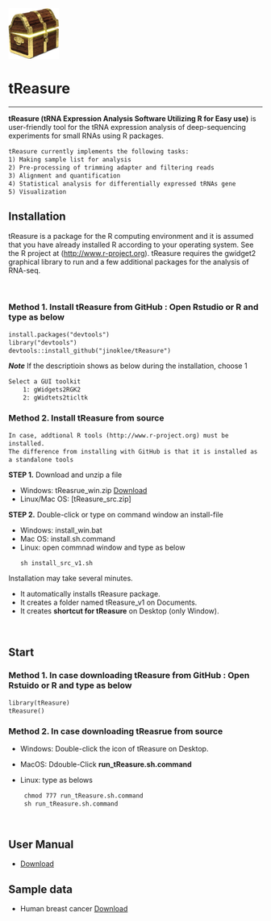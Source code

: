 

<img src = "https://github.com/jinoklee/tReasure/blob/master/inst/extdata/tresure.png" width="100" height="100" />


# tReasure
***
**tReasure (tRNA Expression Analysis Software Utilizing R for Easy use)** is user-friendly tool for the tRNA expression analysis of deep-sequencing experiments for small RNAs using R packages. 

    tReasure currently implements the following tasks:
    1) Making sample list for analysis
    2) Pre-processing of trimming adapter and filtering reads
    3) Alignment and quantification
    4) Statistical analysis for differentially expressed tRNAs gene
    5) Visualization 

## Installation       
tReasure is a package for the R computing environment and it is assumed that you have already installed R according to your operating system. See the R project at (http://www.r-project.org). tReasure requires the gwidget2 graphical library to run and a few additional packages for the analysis of RNA-seq. 

<br/>   

### **Method 1. Install tReasure from GitHub**  : Open Rstudio or R and type as below   
   
    install.packages("devtools")
    library("devtools")
    devtools::install_github("jinoklee/tReasure")
    
   ***Note*** If the descriptioin shows as below during the installation, choose 1 
    
    
    Select a GUI toolkit
        1: gWidgets2RGK2
        2: gWidtets2ticltk
    

### **Method 2. Install tReasure from source**   
    In case, addtional R tools (http://www.r-project.org) must be installed.
    The difference from installing with GitHub is that it is installed as a standalone tools

   **STEP 1.** Download and unzip a file
   + Windows: tReasrue_win.zip [Download](doc/install/tReasure_win.zip)
   + Linux/Mac OS: [tReasure_src.zip]      

   **STEP 2.** Double-click or type on command window an install-file  
   + Windows: install_win.bat
   + Mac OS: install.sh.command
   + Linux: open commnad window and type as below       
        ~~~   
        sh install_src_v1.sh
        ~~~   

Installation may take several minutes. 
+ It automatically installs tReasure package.
+ It creates a folder named tReasure_v1 on Documents. 
+ It creates **shortcut for tReasure** on Desktop (only Window).

<br/>

## Start   
### **Method 1. In case downloading tReasure from GitHub**  : Open Rstuido or R and type as below  
  
    
    library(tReasure)
    tReasure()
       

### **Method 2.  In case downloading tReasrue from source**  
   + Windows: Double-click the icon of tReasure on Desktop.  

   + MacOS: Ddouble-Click **run_tReasure.sh.command**   

   + Linux: type as belows         
       ~~~
        chmod 777 run_tReasure.sh.command
        sh run_tReasure.sh.command
       ~~~
    
<br/>   

## User Manual
* [Download](doc/tReasure-UserManual.pdf)

## Sample data  
* Human breast cancer [Download](https://www.dropbox.com/sh/phkerfxxq3jmgo9/AAC3sR1rWWo5DsTZAD3_VUANa?dl=0)  




